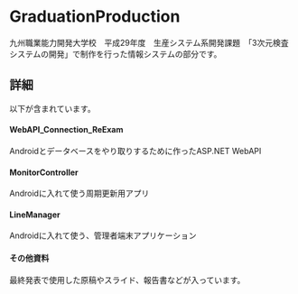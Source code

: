 GraduationProduction
====
九州職業能力開発大学校　平成29年度　生産システム系開発課題　「3次元検査システムの開発」で制作を行った情報システムの部分です。

## 詳細
以下が含まれています。
#### WebAPI_Connection_ReExam 
 Androidとデータベースをやり取りするために作ったASP.NET WebAPI
#### MonitorController
 Androidに入れて使う周期更新用アプリ
#### LineManager
 Androidに入れて使う、管理者端末アプリケーション
#### その他資料                
最終発表で使用した原稿やスライド、報告書などが入っています。
